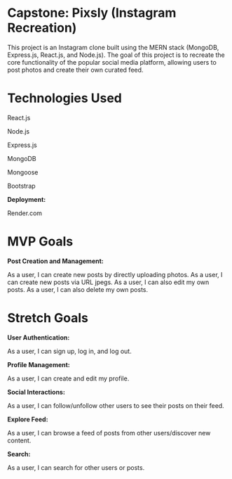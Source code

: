 # Capstone: Pixsly (Instagram Recreation)
This project is an Instagram clone built using the MERN stack (MongoDB, Express.js, React.js, and Node.js). The goal of this project is to recreate the core functionality of the popular social media platform, allowing users to post photos and create their own curated feed.

# Technologies Used
React.js

Node.js

Express.js

MongoDB

Mongoose

Bootstrap

**Deployment:**

Render.com

# MVP Goals
**Post Creation and Management:**

As a user, I can create new posts by directly uploading photos.
As a user, I can create new posts via URL jpegs.
As a user, I can also edit my own posts.
As a user, I can also delete my own posts.

# Stretch Goals
**User Authentication:**

As a user, I can sign up, log in, and log out.

**Profile Management:**

As a user, I can create and edit my profile.

**Social Interactions:** 

As a user, I can follow/unfollow other users to see their posts on their feed.

**Explore Feed:**

As a user, I can browse a feed of posts from other users/discover new content.

**Search:**

As a user, I can search for other users or posts.

